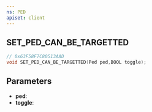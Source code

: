 ```yaml
---
ns: PED
apiset: client
---
```

## SET_PED_CAN_BE_TARGETTED

```c
// 0x63F58F7C80513AAD
void SET_PED_CAN_BE_TARGETTED(Ped ped,BOOL toggle);
```


## Parameters
* **ped**:
* **toggle**: